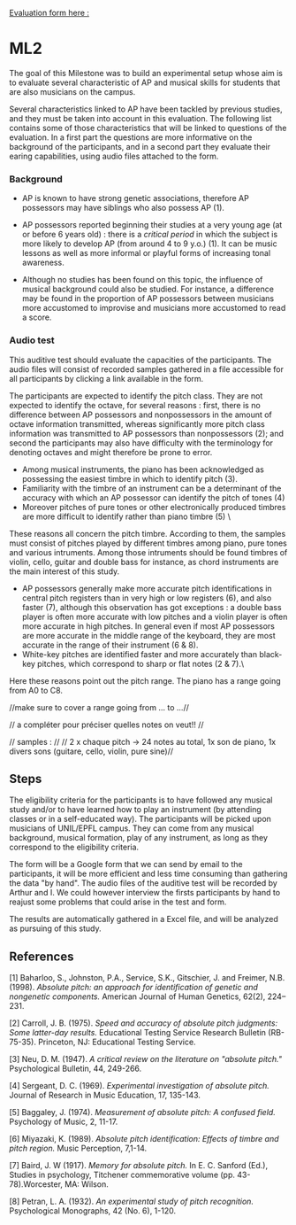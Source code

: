 [Evaluation form here : ](https://docs.google.com/forms/d/1P1ym8JarJAZghTU-1nwLNatNFgqWBxnqtZ7UXKCrvuQ/prefill)


# ML2

The goal of this Milestone was to build an experimental setup whose aim is to evaluate several characteristic of AP and musical skills for students that are also musicians on the campus.

Several characteristics linked to AP have been tackled by previous studies, and they must be taken into account in this evaluation. The following list contains some of those characteristics that will be linked to questions of the evaluation. In a  first part the questions are more informative on the background of the participants, and in a second part they evaluate their earing capabilities, using audio files attached to the form. 


### Background

- AP is known to have strong genetic associations, therefore AP possessors may have siblings who also possess AP (1).

- AP possessors reported beginning their studies at a very young age (at or before 6 years old) : there is a *critical period* in which the subject is more likely to develop AP (from around 4 to 9 y.o.) (1). It can be music lessons as well as more informal or playful forms of increasing tonal awareness.

- Although no studies has been found on this topic, the influence of musical background could also be studied. For instance, a difference may be found in the proportion of AP possessors between musicians more accustomed to improvise and musicians more accustomed to read a score.



### Audio test

This auditive test should evaluate the capacities of the participants. The audio files will consist of recorded samples gathered in a file accessible for all participants by clicking a link available in the form. 

The participants are expected to identify the pitch class. They are not expected to identify the octave, for several reasons : first, there is no difference between AP possessors and nonpossessors in the amount of octave information transmitted, whereas significantly more pitch class information was transmitted to AP possessors than nonpossessors (2); and second the participants may also have difficulty with the terminology for denoting octaves and might therefore be prone to error.

- Among musical instruments, the piano has been acknowledged as possessing the easiest timbre in which to identify pitch (3).
- Familiarity with the timbre of an instrument can be a determinant of the accuracy with which an AP possessor can identify the pitch of tones (4)
- Moreover pitches of pure tones or other electronically produced timbres are more difficult to identify rather than piano timbre (5) \

These reasons all concern the pitch timbre. According to them, the samples must consist of pitches played by different timbres among piano, pure tones and various intruments. Among those intruments should be found timbres of violin, cello, guitar and double bass for instance, as chord instruments are the main interest of this study.


- AP possessors generally make more accurate pitch identifications in central pitch registers than in very high or low registers (6), and also faster (7), although this observation has got exceptions : a double bass player is often more accurate with low pitches and a violin player is often more accurate in high pitches. In general even if most AP possessors are more accurate in the middle range of the keyboard, they are most accurate in the range of their instrument (6 & 8).
- White-key pitches are identified faster and more accurately than black-key pitches, which correspond to sharp or flat notes (2 & 7).\

Here these reasons point out the pitch range. The piano has a range going from A0 to C8.
 
 //make sure to cover a range going from ... to ...// 

// a compléter pour préciser quelles notes on veut!! //

// samples : //
// 2 x chaque pitch -> 24 notes au total, 1x son de piano, 1x divers sons (guitare, cello, violin, pure sine)//



## Steps

The eligibility criteria for the participants is to have followed any musical study and/or to have learned how to play an instrument (by attending classes or in a self-educated way).
The participants will be picked upon musicians of UNIL/EPFL campus. They can come from any musical background, musical formation, play of any instrument, as long as they correspond to the eligibility criteria.  

The form will be a Google form that we can send by email to the participants, it will be more efficient and less time consuming than gathering the data "by hand". The audio files of the auditive test will be recorded by Arthur and I.
We could however interview the firsts participants by hand to reajust some problems that could arise in the test and form.

The results are automatically gathered in a Excel file, and will be analyzed as pursuing of this study. 



## References

[1] Baharloo, S., Johnston, P.A., Service, S.K., Gitschier, J. and Freimer, N.B. (1998). *Absolute pitch: an approach for identification of genetic and nongenetic components.* American Journal of Human Genetics, 62(2), 224–231.

[2] Carroll, J. B. (1975). *Speed and accuracy of absolute pitch judgments: Some latter-day results.* Educational Testing Service Research Bulletin (RB-75-35). Princeton, NJ: Educational Testing Service.

[3] Neu, D. M. (1947). *A critical review on the literature on "absolute pitch."* Psychological Bulletin, 44, 249-266.

[4] Sergeant, D. C. (1969). *Experimental investigation of absolute pitch.* Journal of Research in Music Education, 17, 135-143.

[5] Baggaley, J. (1974). *Measurement of absolute pitch: A confused field.* Psychology of Music, 2, 11-17.

[6] Miyazaki, K. (1989). *Absolute pitch identification: Effects of timbre and pitch region.* Music Perception, 7,1-14.

[7] Baird, J. W (1917). *Memory for absolute pitch.* In E. C. Sanford (Ed.), Studies in psychology, Titchener commemorative volume (pp. 43-78).Worcester, MA: Wilson.

[8] Petran, L. A. (1932). *An experimental study of pitch recognition.* Psychological Monographs, 42 (No. 6), 1-120.

